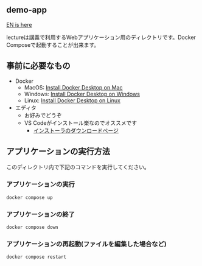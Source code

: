 ## demo-app
[EN is here](./README-en.md)

lectureは講義で利用するWebアプリケーション用のディレクトリです。Docker Composeで起動することが出来ます。

## 事前に必要なもの
- Docker
  - MacOS: [Install Docker Desktop on Mac](https://docs.docker.com/desktop/setup/install/mac-install/)
  - Windows: [Install Docker Desktop on Windows](https://docs.docker.com/desktop/setup/install/windows-install/)
  - Linux: [Install Docker Desktop on Linux](https://docs.docker.com/desktop/setup/install/linux/)
- エディタ
  - お好みでどうぞ
  - VS Codeがインストール楽なのでオススメです
    - [インストーラのダウンロードページ](https://code.visualstudio.com/download)

## アプリケーションの実行方法
このディレクトリ内で下記のコマンドを実行してください。

### アプリケーションの実行
```bash
docker compose up 
```

### アプリケーションの終了
```bash
docker compose down
```

### アプリケーションの再起動(ファイルを編集した場合など)
```bash
docker compose restart
```
